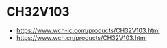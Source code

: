 # CH32V103
- https://www.wch-ic.com/products/CH32V103.html
- https://www.wch.cn/products/CH32V103.html
